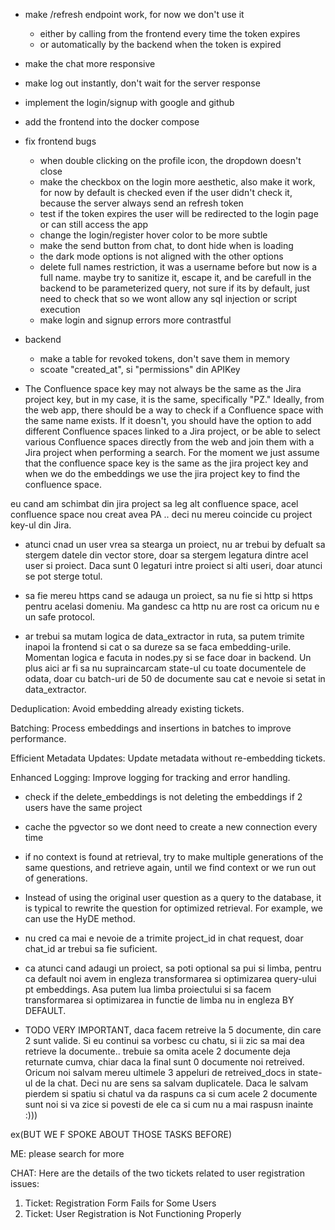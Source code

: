 - make /refresh endpoint work, for now we don't use it
    - either by calling from the frontend every time the token expires
    - or automatically by the backend when the token is expired
- make the chat more responsive
- make log out instantly, don't wait for the server response
- implement the login/signup with google and github
- add the frontend into the docker compose
- fix frontend bugs
    - when double clicking on the profile icon, the dropdown doesn't close
    - make the checkbox on the login more aesthetic, also make it work, for now by default is checked even if the user didn't check it, because the server always send an refresh token
    - test if the token expires the user will be redirected to the login page or can still access the app
    - change the login/register hover color to be more subtle
    - make the send button from chat, to dont hide when is loading 
    - the dark mode options is not aligned with the other options
    - delete full names restriction, it was a username before but now is a full name.
    maybe try to sanitize it, escape it, and be carefull in the backend to be parameterized query, not
    sure if its by default, just need to check that so we wont allow any sql injection or script execution
    - make login and signup  errors more contrastful

- backend
    - make a table for revoked tokens, don't save them in memory
    - scoate "created_at", si "permissions" din APIKey
    

- The Confluence space key may not always be the same as the Jira project key, but in my case, it is the same, specifically "PZ." Ideally, from the web app, there should be a way to check if a Confluence space with the same name exists. If it doesn't, you should have the option to add different Confluence spaces linked to a Jira project, or be able to select various Confluence spaces directly from the web and join them with a Jira project when performing a search. For the moment we just assume that the confluence space key is the same as the jira project key and when we do the embeddings we use the jira project key to find the confluence space.

eu cand am schimbat din jira project sa leg alt confluence space, acel confluence space nou creat avea PA .. deci nu mereu coincide cu project key-ul din Jira.

- atunci cnad un user vrea sa stearga un proiect, nu ar trebui by defualt sa stergem datele din vector store, doar sa stergem legatura dintre acel user si proiect. Daca sunt 0 legaturi intre proiect si alti useri, doar atunci se pot sterge totul.

- sa fie mereu https cand se adauga un proiect, sa nu fie si http si https pentru acelasi domeniu. Ma gandesc ca 
http nu are rost ca oricum nu e un safe protocol.

- ar trebui sa mutam logica de data_extractor in ruta, sa putem trimite inapoi la frontend si cat o sa dureze sa se faca embedding-urile. Momentan logica e facuta in nodes.py si se face doar in backend.
Un plus aici ar fi sa nu supraincarcam state-ul cu toate documentele de odata, doar cu batch-uri de 50 de documente sau cat e nevoie si setat in data_extractor.

Deduplication: Avoid embedding already existing tickets.

Batching: Process embeddings and insertions in batches to improve performance.

Efficient Metadata Updates: Update metadata without re-embedding tickets.

Enhanced Logging: Improve logging for tracking and error handling.

- check if the delete_embeddings is not deleting the embeddings if 2 users have the same project

- cache the pgvector so we dont need to create a new connection every time

- if no context is found at retrieval, try to make multiple generations of the same questions, and retrieve again, until we find context or we run out of generations.

- Instead of using the original user question as a query to the database, it is typical to rewrite the question for optimized retrieval. For example, we can use the HyDE method.

- nu cred ca mai e nevoie de a trimite project_id in chat request, doar chat_id ar trebui sa fie suficient. 

- ca atunci cand adaugi un proiect, sa poti optional sa pui si limba, pentru ca default noi avem in engleza transformarea si optimizarea query-ului pt embeddings. Asa putem lua limba proiectului si sa facem transformarea si optimizarea in functie de limba nu in engleza BY DEFAULT.

- TODO VERY IMPORTANT, daca facem retreive la 5 documente, din care 2 sunt valide. Si eu continui sa vorbesc cu chatu, si ii zic sa mai dea retrieve la documente.. trebuie sa omita acele 2 documente deja returnate cumva, chiar daca la final sunt 0 documente noi retreived. Oricum noi salvam mereu ultimele 3 appeluri de retreived_docs in state-ul de la chat. Deci nu are sens sa salvam duplicatele. Daca le salvam pierdem si spatiu si chatul va da raspuns ca si cum
acele 2 documente sunt noi si va zice si povesti de ele ca si cum nu a mai raspusn inainte :)))

ex(BUT WE F SPOKE ABOUT THOSE TASKS BEFORE)

ME: please search for more

CHAT: Here are the details of the two tickets related to user registration issues:

1. Ticket: Registration Form Fails for Some Users
2. Ticket: User Registration is Not Functioning Properly

